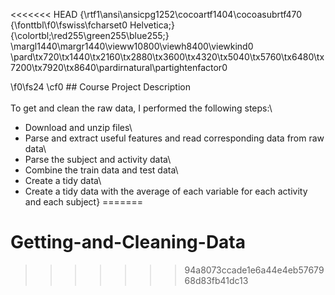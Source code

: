 <<<<<<< HEAD
{\rtf1\ansi\ansicpg1252\cocoartf1404\cocoasubrtf470
{\fonttbl\f0\fswiss\fcharset0 Helvetica;}
{\colortbl;\red255\green255\blue255;}
\margl1440\margr1440\vieww10800\viewh8400\viewkind0
\pard\tx720\tx1440\tx2160\tx2880\tx3600\tx4320\tx5040\tx5760\tx6480\tx7200\tx7920\tx8640\pardirnatural\partightenfactor0

\f0\fs24 \cf0 ## Course Project Description\
\
To get and clean the raw data, I performed the following steps:\
* Download and unzip files\
* Parse and extract useful features and read corresponding data from raw data\
* Parse the subject and activity data\
* Combine the train data and test data\
* Create a tidy data\
* Create a tidy data with the average of each variable for each activity and each subject}
=======
# Getting-and-Cleaning-Data
>>>>>>> 94a8073ccade1e6a44e4eb5767968d83fb41dc13
